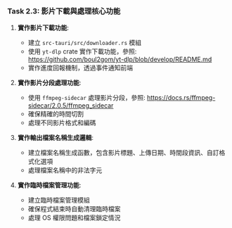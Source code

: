 ### Task 2.3: 影片下載與處理核心功能

1. **實作影片下載功能**:
   - 建立 `src-tauri/src/downloader.rs` 模組
   - 使用 `yt-dlp` crate 實作下載功能，參照: https://github.com/boul2gom/yt-dlp/blob/develop/README.md
   - 實作進度回報機制，透過事件通知前端

2. **實作影片分段處理功能**:
   - 使用 `ffmpeg-sidecar` 處理影片分段，參照: https://docs.rs/ffmpeg-sidecar/2.0.5/ffmpeg_sidecar
   - 確保精確的時間切割
   - 處理不同影片格式和編碼

4. **實作輸出檔案名稱生成邏輯**:
   - 建立檔案名稱生成函數，包含影片標題、上傳日期、時間段資訊、自訂格式化選項
   - 處理檔案名稱中的非法字元

5. **實作臨時檔案管理功能**:
   - 建立臨時檔案管理模組
   - 確保程式結束時自動清理臨時檔案
   - 處理 OS 權限問題和檔案鎖定情況
